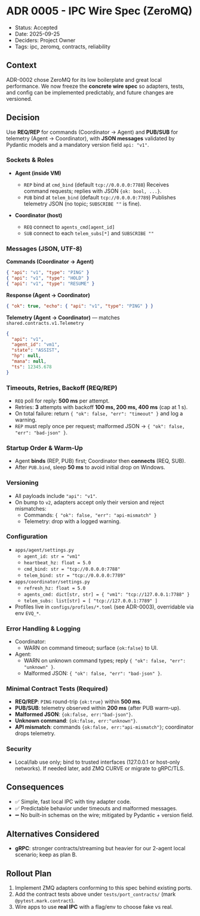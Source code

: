 ﻿# ADR 0005 - IPC Wire Spec (ZeroMQ)

- Status: Accepted
- Date: 2025-09-25
- Deciders: Project Owner
- Tags: ipc, zeromq, contracts, reliability

## Context
ADR-0002 chose ZeroMQ for its low boilerplate and great local performance. We now freeze the **concrete wire spec** so adapters, tests, and config can be implemented predictably, and future changes are versioned.

## Decision
Use **REQ/REP** for commands (Coordinator &rarr; Agent) and **PUB/SUB** for telemetry (Agent &rarr; Coordinator), with **JSON messages** validated by Pydantic models and a mandatory version field `api: "v1"`.

### Sockets & Roles
- **Agent (inside VM)**
  - `REP` bind at `cmd_bind` (default `tcp://0.0.0.0:7788`)
    Receives command requests; replies with JSON `{ok: bool, ...}`.
  - `PUB` bind at `telem_bind` (default `tcp://0.0.0.0:7789`)
    Publishes telemetry JSON (no topic; `SUBSCRIBE ""` is fine).

- **Coordinator (host)**
  - `REQ` connect to `agents_cmd[agent_id]`
  - `SUB` connect to each `telem_subs[*]` and `SUBSCRIBE ""`

### Messages (JSON, UTF-8)
**Commands (Coordinator &rarr; Agent)**
~~~json
{ "api": "v1", "type": "PING" }
{ "api": "v1", "type": "HOLD" }
{ "api": "v1", "type": "RESUME" }
~~~
**Response (Agent &rarr; Coordinator)**
~~~json
{ "ok": true, "echo": { "api": "v1", "type": "PING" } }
~~~

**Telemetry (Agent &rarr; Coordinator)** &mdash; matches `shared.contracts.v1.Telemetry`
~~~json
{
  "api": "v1",
  "agent_id": "vm1",
  "state": "ASSIST",
  "hp": null,
  "mana": null,
  "ts": 12345.678
}
~~~

### Timeouts, Retries, Backoff (REQ/REP)
- `REQ` poll for reply: **500 ms** per attempt.
- Retries: **3** attempts with backoff **100 ms, 200 ms, 400 ms** (cap at 1 s).
- On total failure: return `{ "ok": false, "err": "timeout" }` and log a warning.
- `REP` must reply once per request; malformed JSON &rarr; `{ "ok": false, "err": "bad-json" }`.

### Startup Order & Warm-Up
- Agent **binds** (REP, PUB) first; Coordinator then **connects** (REQ, SUB).
- After `PUB.bind`, sleep **50 ms** to avoid initial drop on Windows.

### Versioning
- All payloads include `"api": "v1"`.
- On bump to `v2`, adapters accept only their version and reject mismatches:
  - Commands: `{ "ok": false, "err": "api-mismatch" }`
  - Telemetry: drop with a logged warning.

### Configuration
- `apps/agent/settings.py`
  - `agent_id: str = "vm1"`
  - `heartbeat_hz: float = 5.0`
  - `cmd_bind: str = "tcp://0.0.0.0:7788"`
  - `telem_bind: str = "tcp://0.0.0.0:7789"`
- `apps/coordinator/settings.py`
  - `refresh_hz: float = 5.0`
  - `agents_cmd: dict[str, str] = { "vm1": "tcp://127.0.0.1:7788" }`
  - `telem_subs: list[str] = [ "tcp://127.0.0.1:7789" ]`
- Profiles live in `configs/profiles/*.toml` (see ADR-0003), overridable via env `EVQ_*`.

### Error Handling & Logging
- Coordinator:
  - WARN on command timeout; surface `{ok:false}` to UI.
- Agent:
  - WARN on unknown command types; reply `{ "ok": false, "err": "unknown" }`.
  - Malformed JSON: `{ "ok": false, "err": "bad-json" }`.

### Minimal Contract Tests (Required)
- **REQ/REP**: `PING` round-trip `{ok:true}` within **500 ms**.
- **PUB/SUB**: telemetry observed within **200 ms** (after PUB warm-up).
- **Malformed JSON**: `{ok:false, err:"bad-json"}`.
- **Unknown command**: `{ok:false, err:"unknown"}`.
- **API mismatch**: commands `{ok:false, err:"api-mismatch"}`; coordinator drops telemetry.

### Security
- Local/lab use only; bind to trusted interfaces (127.0.0.1 or host-only networks).
  If needed later, add ZMQ CURVE or migrate to gRPC/TLS.

## Consequences
- :white_check_mark: Simple, fast local IPC with tiny adapter code.
- :white_check_mark: Predictable behavior under timeouts and malformed messages.
- :heavy_minus_sign: No built-in schemas on the wire; mitigated by Pydantic + version field.

## Alternatives Considered
- **gRPC**: stronger contracts/streaming but heavier for our 2-agent local scenario; keep as plan B.

## Rollout Plan
1. Implement ZMQ adapters conforming to this spec behind existing ports.
2. Add the contract tests above under `tests/port_contracts/` (mark `@pytest.mark.contract`).
3. Wire apps to use **real IPC** with a flag/env to choose fake vs real.
